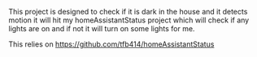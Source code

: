 This project is designed to check if it is dark in the house and it detects motion it will hit my homeAssistantStatus project which will check if any lights are on and if not it will turn on some lights for me.

This relies on https://github.com/tfb414/homeAssistantStatus
